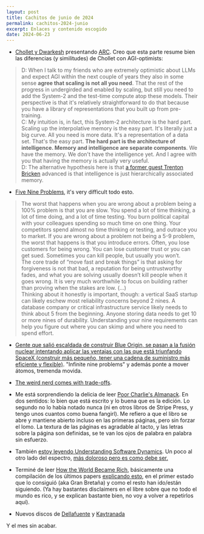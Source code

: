 ```yaml
---
layout: post
title: Cachitos de junio de 2024
permalink: cachitos-2024-junio
excerpt: Enlaces y contenido escogido
date: 2024-06-23
---
```


- [Chollet y Dwarkesh](https://youtu.be/UakqL6Pj9xo?si=NvrHNbmQyRqvSCa6) presentando [ARC](https://arcprize.org/). Creo que esta parte resume bien las diferencias (y similitudes) de Chollet con AGI-optimists:

> D: When I talk to my friends who are extremely optimistic about LLMs and expect AGI within the next couple of years they also in some sense **agree that scaling is not all you need**. That the rest of the progress in undergirded and enabled by scaling, but still you need to add the System-2 and the test-time compute atop these models. Their perspective is that it's relatively straightforward to do that because you have a library of representations that you built up from pre-training. <br>
> C: My intuition is, in fact, this System-2 architecture is the hard part. Scaling up the interpolative memory is the easy part. It's literally just a big curve. All you need is more data. It's a representation of a data set. That's the easy part. **The hard part is the architecture of intelligence. Memory and intelligence are separate components**. We have the memory. We don't have the intelligence yet. And I agree with you that having the memory is actually very useful. <br>
> D: The alternative hypothesis here is that [a former guest Trenton Bricken](https://www.youtube.com/watch?v=UTuuTTnjxMQ&t=7s) advanced is that intelligence is just hierarchically associated memory.

- [Five Nine Problems](https://specbranch.com/posts/five-nines/), it's very difficult todo esto.
> The worst that happens when you are wrong about a problem being a 100% problem is that you are slow. You spend a lot of time thinking, a lot of time doing, and a lot of time testing. You burn political capital with your colleagues spending so much time on one thing. Your competitors spend almost no time thinking or testing, and outrace you to market. If you are wrong about a problem not being a 5-9 problem, the worst that happens is that you introduce errors. Often, you lose customers for being wrong. You can lose customer trust or you can get sued. Sometimes you can kill people, but usually you won’t. <br>
>The core trade of “move fast and break things” is that asking for forgiveness is not that bad, a reputation for being untrustworthy fades, and what you are solving usually doesn’t kill people when it goes wrong. It is very much worthwhile to focus on building rather than proving when the stakes are low. (...) <br>
> Thinking about it honestly is important, though: a vertical SaaS startup can likely eschew most reliability concerns beyond 2 nines. A database company or critical infrastructure service likely needs to think about 5 from the beginning. Anyone storing data needs to get 10 or more nines of durability. Understanding your nine requirements can help you figure out where you can skimp and where you need to spend effort.

- [Gente que salió escaldada de construir Blue Origin, se pasan a la fusión nuclear intentando aplicar las ventajas con las que está triunfando SpaceX (construir más pequeño, tener una cadena de suministro más eficiente y flexible)](https://www.youtube.com/watch?v=o2VuPJ40yEw). "Infinite nine problems" y además ponte a mover átomos, tremenda movida.

- [The weird nerd comes with trade-offs](https://www.writingruxandrabio.com/p/the-weird-nerd-comes-with-trade-offs).

- Me está sorprendiendo la delicia de leer [Poor Charlie's Almanack](https://press.stripe.com/poor-charlies-almanack). En dos sentidos: lo bien que está escrito y lo buena que es la edición. Lo segundo no lo había notado nunca (ni en otros libros de Stripe Press, y tengo unos cuantos como buena fangirl). Me refiero a que el libro se abre y mantiene abierto incluso en las primeras páginas, pero sin forzar el lomo. La textura de las páginas es agradable al tacto, y las letras sobre la página son definidas, se te van los ojos de palabra en palabra sin esfuerzo.

- También [estoy leyendo Understanding Software Dynamics](https://eatonphil.com/2024-understanding-software-dynamics.html). Un poco al otro lado del espectro, [más doloroso pero es como debe ser.](https://x.com/karpathy/status/1756380066580455557)

- Terminé de leer [How the World Became Rich](https://www.goodreads.com/book/show/59201469-how-the-world-became-rich), básicamente una compilación de los últimos papers [explicando esto](https://ourworldindata.org/extreme-poverty-in-brief), en el primer estado que lo consiguió (aka Gran Bretaña) y como el resto han ido/están siguiendo. (Ya hay bastantes disclaimers en el libre sobre que no todo el mundo es rico, y se explican bastante bien, no voy a volver a repetirlos aquí).

- Nuevos discos de [Dellafuente](https://open.spotify.com/intl-es/album/6zSKkBQfQs3B9YncN3SGyI?si=DRMHDzCSRjSRyu9CjrtuvQ) y [Kaytranada](https://open.spotify.com/intl-es/album/3C3t2bKhwEL3wdKioqWUDh?si=I9E5CetXRYSon9x3fJjXIw)

Y el mes sin acabar.